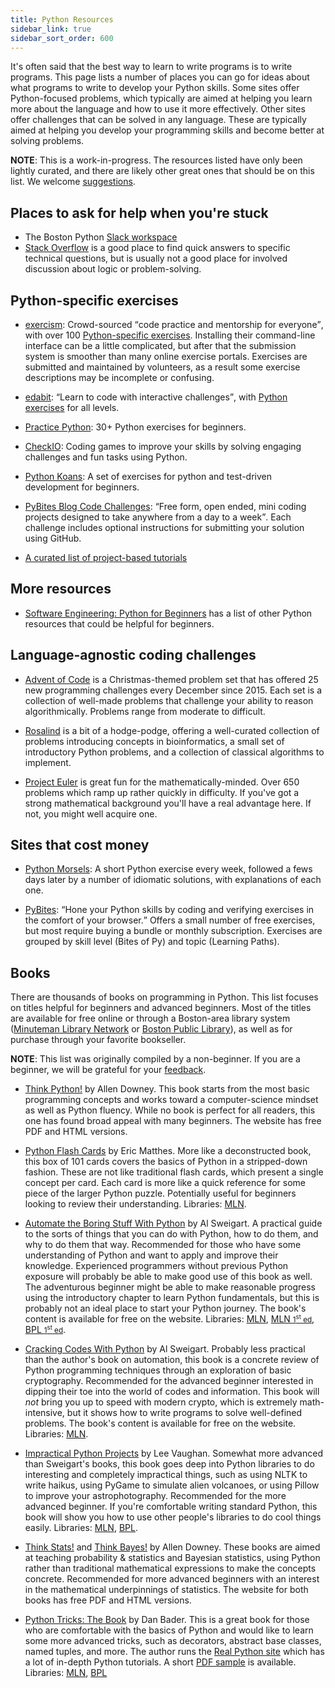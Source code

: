 ```yaml
---
title: Python Resources
sidebar_link: true
sidebar_sort_order: 600
---
```


It's often said that the best way to learn to write programs is to write programs. This page lists a number of places you can go for ideas about what programs to write to develop your Python skills. Some sites offer Python-focused problems, which typically are aimed at helping you learn more about the language and how to use it more effectively. Other sites offer challenges that can be solved in any language. These are typically aimed at helping you develop your programming skills and become better at solving problems.

**NOTE**: This is a work-in-progress. The resources listed have only been lightly curated, and there are likely other great ones that should be on this list. We welcome [suggestions](#edit-page).

## Places to ask for help when you're stuck

- The Boston Python [Slack workspace](https://about.bostonpython.com/slack)
- [Stack Overflow](https://stackoverflow.com/) is a good place to find quick answers to specific technical questions, but is usually not a good place for involved discussion about logic or problem-solving.

## Python-specific exercises

- [exercism](https://exercism.io/): Crowd-sourced <q>code practice and mentorship for everyone</q>, with over 100 [Python-specific exercises](https://exercism.io/tracks/python). Installing their command-line interface can be a little complicated, but after that the submission system is smoother than many online exercise portals. Exercises are submitted and maintained by volunteers, as a result some exercise descriptions may be incomplete or confusing.

- [edabit](https://edabit.com/): <q>Learn to code with interactive challenges</q>, with [Python exercises](https://edabit.com/challenges/python3) for all levels.

- [Practice Python](https://www.practicepython.org/): 30+ Python exercises for beginners.

- [CheckIO](https://checkio.org/): Coding games to improve your skills by solving engaging challenges and fun tasks using Python.

- [Python Koans](https://github.com/gregmalcolm/python_koans): A set of exercises for python and test-driven development for beginners.

- [PyBites Blog Code Challenges](https://codechalleng.es/challenges/): <q>Free form, open ended, mini coding projects designed to take anywhere from a day to a week</q>. Each challenge includes optional instructions for submitting your solution using GitHub.

- [A curated list of project-based tutorials](https://github.com/tuvtran/project-based-learning#python)


## More resources

- [Software Engineering: Python for Beginners](https://www.mapcon.com/us-en/software-engineering-python) has a list of other Python resources that could be helpful for beginners.


## Language-agnostic coding challenges

- [Advent of Code](https://adventofcode.com/) is a Christmas-themed problem set that has offered 25 new programming challenges every December since 2015. Each set is a collection of well-made problems that challenge your ability to reason algorithmically. Problems range from moderate to difficult.

- [Rosalind](http://rosalind.info/problems/locations/) is a bit of a hodge-podge, offering a well-curated collection of problems introducing concepts in bioinformatics, a small set of introductory Python problems, and a collection of classical algorithms to implement.

- [Project Euler](https://projecteuler.net/) is great fun for the mathematically-minded. Over 650 problems which ramp up rather quickly in difficulty. If you've got a strong mathematical background you'll have a real advantage here. If not, you might well acquire one.

## Sites that cost money

- [Python Morsels](https://www.pythonmorsels.com/): A short Python exercise every week, followed a fews days later by a number of idiomatic solutions, with explanations of each one.

- [PyBites](https://codechalleng.es/): <q>Hone your Python skills by coding and verifying exercises in the comfort of your browser.</q> Offers a small number of free exercises, but most require buying a bundle or monthly subscription. Exercises are grouped by skill level (Bites of Py) and topic (Learning Paths).

## Books

There are thousands of books on programming in Python. This list focuses on titles helpful for beginners and advanced beginners. Most of the titles are available for free online or through a Boston-area library system ([Minuteman Library Network](https://www.minlib.net/) or [Boston Public Library](https://www.bpl.org/)), as well as for purchase through your favorite bookseller.

**NOTE**: This list was originally compiled by a non-beginner. If you are a beginner, we will be grateful for your [feedback](#edit-page).

- [Think Python!](https://greenteapress.com/wp/think-python-2e/) by Allen Downey. This book starts from the most basic programming concepts and works toward a computer-science mindset as well as Python fluency. While no book is perfect for all readers, this one has found broad appeal with many beginners. The website has free PDF and HTML versions.

- [Python Flash Cards](https://nostarch.com/pythonflashcards) by Eric Matthes. More like a deconstructed book, this box of 101 cards covers the basics of Python in a stripped-down fashion. These are not like traditional flash cards, which present a single concept per card. Each card is more like a quick reference for some piece of the larger Python puzzle. Potentially useful for beginners looking to review their understanding. Libraries: [MLN](https://find.minlib.net/iii/encore/record/C__Rb3814347).

- [Automate the Boring Stuff With Python](https://automatetheboringstuff.com/) by Al Sweigart. A practical guide to the sorts of things that you can do with Python, how to do them, and why to do them that way. Recommended for those who have some understanding of Python and want to apply and improve their knowledge. Experienced programmers without previous Python exposure will probably be able to make good use of this book as well. The adventurous beginner might be able to make reasonable progress using the introductory chapter to learn Python fundamentals, but this is probably not an ideal place to start your Python journey. The book's content is available for free on the website. Libraries: [MLN](https://find.minlib.net/iii/encore/record/C__Rb3867472), [MLN <small>1<sup>st</sup> ed</small>](https://find.minlib.net/iii/encore/record/C__Rb3226226), [BPL <small>1<sup>st</sup> ed</small>](https://bpl.bibliocommons.com/item/show/6969316075).

- [Cracking Codes With Python](https://inventwithpython.com/cracking/) by Al Sweigart. Probably less practical than the author's book on automation, this book is a concrete review of Python programming techniques through an exploration of basic cryptography. Recommended for the advanced beginner interested in dipping their toe into the world of codes and information. This book will *not* bring you up to speed with modern crypto, which is extremely math-intensive, but it shows how to write programs to solve well-defined problems. The book's content is available for free on the website. Libraries: [MLN](https://find.minlib.net/iii/encore/record/C__Rb3685466).

- [Impractical Python Projects](https://nostarch.com/impracticalpythonprojects) by Lee Vaughan. Somewhat more advanced than Sweigart's books, this book goes deep into Python libraries to do interesting and completely impractical things, such as using NLTK to write haikus, using PyGame to simulate alien volcanoes, or using Pillow to improve your astrophotography. Recommended for the more advanced beginner. If you're comfortable writing standard Python, this book will show you how to use other people's libraries to do cool things easily. Libraries: [MLN](https://find.minlib.net/iii/encore/record/C__Rb3725372), [BPL](https://bpl.bibliocommons.com/item/show/6971575075).

- [Think Stats!](https://greenteapress.com/wp/think-stats-2e/) and [Think Bayes!](http://greenteapress.com/wp/think-bayes/) by Allen Downey. These books are aimed at teaching probability & statistics and Bayesian statistics, using Python rather than traditional mathematical expressions to make the concepts concrete. Recommended for more advanced beginners with an interest in the mathematical underpinnings of statistics. The website for both books has free PDF and HTML versions.

- [Python Tricks: The Book](https://realpython.com/products/python-tricks-book/) by Dan Bader. This is a great book for those who are comfortable with the basics of Python and would like to learn some more advanced tricks, such as decorators, abstract base classes, named tuples, and more. The author runs the [Real Python site](https://realpython.com/) which has a lot of in-depth Python tutorials. A short [PDF sample](https://static.realpython.com/python-tricks-book/Python%20Tricks%20Sample.pdf) is available. Libraries: [MLN](https://find.minlib.net/iii/encore/record/C__Rb3739402), [BPL](https://bpl.bibliocommons.com/item/show/12035076981)
